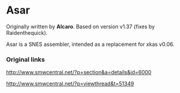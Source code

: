# Asar
Originally written by **Alcaro**. Based on version v1.37 (fixes by Raidenthequick).

Asar is a SNES assembler, intended as a replacement for xkas v0.06.


### Original links
http://www.smwcentral.net/?p=section&a=details&id=6000

http://www.smwcentral.net/?p=viewthread&t=51349
